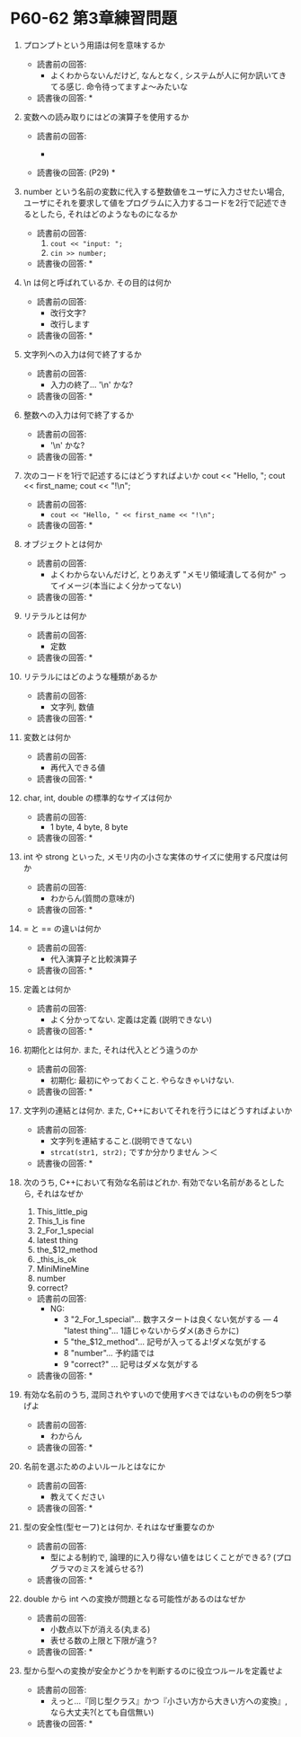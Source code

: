 # P60-62 第3章練習問題

1. プロンプトという用語は何を意味するか
	- 読書前の回答: 
		* よくわからないんだけど, なんとなく, システムが人に何か訊いてきてる感じ. 命令待ってますよ〜みたいな
	- 読書後の回答:
		* 

  
2. 変数への読み取りにはどの演算子を使用するか
	- 読書前の回答: 
		* >>
	- 読書後の回答: (P29)
		* 
  

3. number という名前の変数に代入する整数値をユーザに入力させたい場合, ユーザにそれを要求して値をプログラムに入力するコードを2行で記述できるとしたら, それはどのようなものになるか
	- 読書前の回答: 
		1. `cout << "input: ";`
		2. `cin >> number;`
	- 読書後の回答:
		* 
  

4. \n は何と呼ばれているか. その目的は何か
	- 読書前の回答:
		* 改行文字?
		* 改行します
	- 読書後の回答:
		* 
  

5. 文字列への入力は何で終了するか
	- 読書前の回答:
		* 入力の終了… '\n' かな?
	- 読書後の回答: 
		* 

6. 整数への入力は何で終了するか
	- 読書前の回答:
		* '\n' かな?
	- 読書後の回答: 
		* 
  

7. 次のコードを1行で記述するにはどうすればよいか
	    cout << "Hello, ";
	    cout << first_name;
	    cout << "!\n";
	- 読書前の回答: 
		* `cout << "Hello, " << first_name << "!\n";`
	- 読書後の回答:
		* 
  

8. オブジェクトとは何か
	- 読書前の回答:
		* よくわからないんだけど, とりあえず "メモリ領域潰してる何か" ってイメージ(本当によく分かってない)
	- 読書後の回答:
		* 
  

9. リテラルとは何か
	- 読書前の回答:
		* 定数
	- 読書後の回答:
		* 
 

10. リテラルにはどのような種類があるか
	- 読書前の回答:
		* 文字列, 数値
	- 読書後の回答:
		* 
  

11. 変数とは何か
	- 読書前の回答:
		* 再代入できる値
	- 読書後の回答: 
		* 

12. char, int, double の標準的なサイズは何か
	- 読書前の回答:
		* 1 byte, 4 byte, 8 byte
	- 読書後の回答:
		* 
  

13. int や strong といった, メモリ内の小さな実体のサイズに使用する尺度は何か
	- 読書前の回答:
		* わからん(質問の意味が)
	- 読書後の回答: 
		* 


14. = と == の違いは何か
	- 読書前の回答:
		* 代入演算子と比較演算子
	- 読書後の回答: 
		* 


15. 定義とは何か
	- 読書前の回答:
		* よく分かってない. 定義は定義 (説明できない)
	- 読書後の回答: 
		* 

16. 初期化とは何か. また, それは代入とどう違うのか
	- 読書前の回答:
		* 初期化: 最初にやっておくこと. やらなきゃいけない. 
	- 読書後の回答: 
		* 

17. 文字列の連結とは何か. また, C++においてそれを行うにはどうすればよいか
	- 読書前の回答:
		* 文字列を連結すること.(説明できてない)
		* `strcat(str1, str2);` ですか分かりません ＞＜
	- 読書後の回答: 
		* 


18. 次のうち, C++において有効な名前はどれか. 有効でない名前があるとしたら, それはなぜか
	1. This_little_pig
	2. This_1_is fine
	3. 2_For_1_special
	4. latest thing
	5. the_$12_method
	6. _this_is_ok
	7. MiniMineMine
	8. number
	9. correct?
	- 読書前の回答:
		* NG:
			- 3 "2_For_1_special"... 数字スタートは良くない気がする
			― 4 "latest thing"... 1語じゃないからダメ(あきらかに)
			- 5 "the_$12_method"... 記号が入ってるよ!ダメな気がする
			- 8 "number"... 予約語では
			- 9 "correct?" ... 記号はダメな気がする
	- 読書後の回答: 
		* 

19. 有効な名前のうち, 混同されやすいので使用すべきではないものの例を5つ挙げよ
	- 読書前の回答:
		* わからん
	- 読書後の回答: 
		* 

20. 名前を選ぶためのよいルールとはなにか
	- 読書前の回答:
		* 教えてください
	- 読書後の回答: 
		* 

21. 型の安全性(型セーフ)とは何か. それはなぜ重要なのか
	- 読書前の回答:
		* 型による制約で, 論理的に入り得ない値をはじくことができる? (プログラマのミスを減らせる?)
	- 読書後の回答: 
		* 

22. double から int への変換が問題となる可能性があるのはなぜか
	- 読書前の回答:
		* 小数点以下が消える(丸まる)
		* 表せる数の上限と下限が違う?
	- 読書後の回答: 
		* 

23. 型から型への変換が安全かどうかを判断するのに役立つルールを定義せよ
	- 読書前の回答:
		* えっと…『同じ型クラス』かつ『小さい方から大きい方への変換』, なら大丈夫?(とても自信無い)	
	- 読書後の回答: 
		*   

